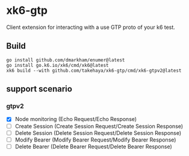 # xk6-gtp
Client extension for interacting with a use GTP proto of your k6 test.

## Build
```shell=
go install github.com/dmarkham/enumer@latest
go install go.k6.io/xk6/cmd/xk6@latest
xk6 build --with github.com/takehaya/xk6-gtp/cmd/xk6-gtpv2@latest
```

## support scenario
### gtpv2
- [x] Node monitoring (Echo Request/Echo Response)
- [ ] Create Session  (Create Session Request/Create Session Response)
- [ ] Delete Session (Delete Session Request/Delete Session Response)
- [ ] Modify Bearer (Modify Bearer Request/Modify Bearer Response)
- [ ] Delete Bearer (Delete Bearer Request/Delete Bearer Response)